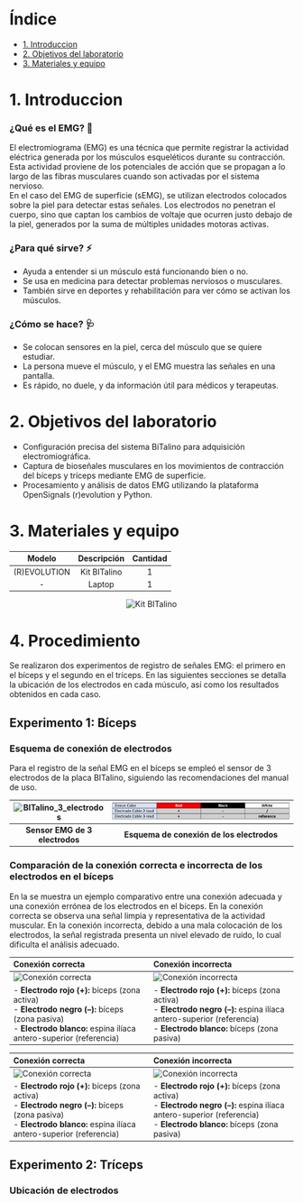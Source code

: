 # Índice
- [1. Introduccion](#1-introduccion)
- [2. Objetivos del laboratorio](#2-objetivos-del-laboratorio)
- [3. Materiales y equipo](#2-materiales-y-equipo)


# 1. Introduccion
### ¿Qué es el EMG? 🧠  
El electromiograma (EMG) es una técnica que permite registrar la actividad eléctrica generada por los músculos esqueléticos durante su contracción. Esta actividad proviene de los potenciales de acción que se propagan a lo largo de las fibras musculares cuando son activadas por el sistema nervioso.  
En el caso del EMG de superficie (sEMG), se utilizan electrodos colocados sobre la piel para detectar estas señales. Los electrodos no penetran el cuerpo, sino que captan los cambios de voltaje que ocurren justo debajo de la piel, generados por la suma de múltiples unidades motoras activas.

### ¿Para qué sirve? ⚡  
- Ayuda a entender si un músculo está funcionando bien o no.  
- Se usa en medicina para detectar problemas nerviosos o musculares.  
- También sirve en deportes y rehabilitación para ver cómo se activan los músculos.

### ¿Cómo se hace? 🩺  
- Se colocan sensores en la piel, cerca del músculo que se quiere estudiar.  
- La persona mueve el músculo, y el EMG muestra las señales en una pantalla.  
- Es rápido, no duele, y da información útil para médicos y terapeutas.

# 2. Objetivos del laboratorio
- Configuración precisa del sistema BiTalino para adquisición electromiográfica.  
- Captura de bioseñales musculares en los movimientos de contracción del bíceps y tríceps mediante EMG de superficie.  
- Procesamiento y análisis de datos EMG utilizando la plataforma OpenSignals (r)evolution y Python.

# 3. Materiales y equipo

<div align="center">

| Modelo       | Descripción   | Cantidad |
|:------------:|:-------------:|:--------:|
| (R)EVOLUTION | Kit BITalino  |    1     |
| -            | Laptop        |    1     |

</div>

<p align="center">
  <img src="../../Repositorio-Imágenes/Lab3_kit_BITalino.jpeg" alt="Kit BITalino" width="400" height="400"/>
</p>

# 4. Procedimiento

Se realizaron dos experimentos de registro de señales EMG: el primero en el bíceps y el segundo en el tríceps. En las siguientes secciones se detalla la ubicación de los electrodos en cada músculo, así como los resultados obtenidos en cada caso.

## Experimento 1: Bíceps
### Esquema de conexión de electrodos
Para el registro de la señal EMG en el bíceps se empleó el sensor de 3 electrodos de la placa BITalino, siguiendo las recomendaciones del manual de uso.

| ![BITalino_3_electrodos](../../Repositorio-Imágenes/Lab3_3electrodos.png) | ![BITalino_ubicación](../../Repositorio-Imágenes/Lab3_ubicación_electrodos.png) |
|:---------------------------------------------:|:--------------------------------------------:|
| **Sensor EMG de 3 electrodos** | **Esquema de conexión de los electrodos** |

### Comparación de la conexión correcta e incorrecta de los electrodos en el bíceps
En la se muestra un ejemplo comparativo entre una conexión adecuada y una conexión errónea de los electrodos en el bíceps.
En la conexión correcta se observa una señal limpia y representativa de la actividad muscular.
En la conexión incorrecta, debido a una mala colocación de los electrodos, la señal registrada presenta un nivel elevado de ruido, lo cual dificulta el análisis adecuado.


|**Conexión correcta**|**Conexión incorrecta**|
|:------------------|:--------------------|
| ![Conexión correcta](../../Repositorio-Imágenes/Lab3_I02_electrodos_correctos.jpeg) | ![Conexión incorrecta](../../Repositorio-Imágenes/Lab3_I01_electrodos_incorrectos.jpeg) |
| - **Electrodo rojo (+):** bíceps (zona activa)<br>- **Electrodo negro (–):** bíceps (zona pasiva)<br>- **Electrodo blanco:** espina ilíaca antero-superior (referencia) | - **Electrodo rojo (+):** bíceps (zona activa)<br>- **Electrodo negro (–):** espina ilíaca antero-superior (referencia)<br>- **Electrodo blanco:** bíceps (zona pasiva) |

| **Conexión correcta** | **Conexión incorrecta** |
|:----------------------|:------------------------|
| <img src="../../Repositorio-Imágenes/Lab3_I02_electrodos_correctos.jpeg" alt="Conexión correcta" width="500" height="500"/> | <img src="../../Repositorio-Imágenes/Lab3_I01_electrodos_incorrectos.jpeg" alt="Conexión incorrecta" width="300" height="300"/> |
| - **Electrodo rojo (+):** bíceps (zona activa)<br>- **Electrodo negro (–):** bíceps (zona pasiva)<br>- **Electrodo blanco:** espina ilíaca antero-superior (referencia) | - **Electrodo rojo (+):** bíceps (zona activa)<br>- **Electrodo negro (–):** espina ilíaca antero-superior (referencia)<br>- **Electrodo blanco:** bíceps (zona pasiva) |



## Experimento 2: Tríceps
### Ubicación de electrodos

















